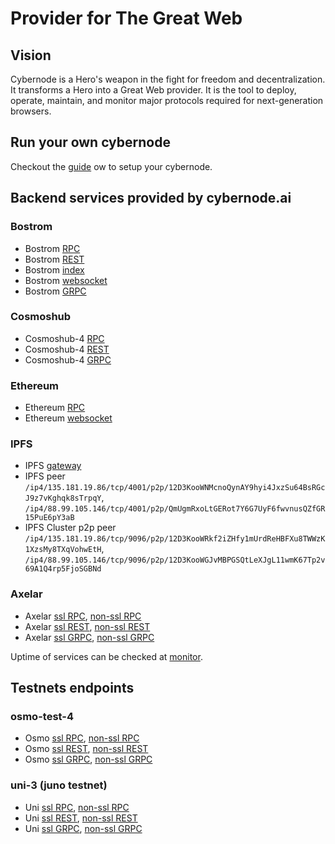 # Provider for The Great Web

## Vision

Cybernode is a Hero's weapon in the fight for freedom and decentralization. It transforms a Hero into a Great Web provider. It is the tool to deploy, operate, maintain, and monitor major protocols required for next-generation browsers.

## Run your own cybernode

Checkout the [guide](./cybernode_manual.md) ow to setup your cybernode.

## Backend services provided by cybernode.ai

### Bostrom

- Bostrom [RPC](https://rpc.bostrom.cybernode.ai:443)
- Bostrom [REST](https://lcd.bostrom.cybernode.ai:443)
- Bostrom [index](https://index.bostrom.cybernode.ai)
- Bostrom [websocket](wss://rpc.bostrom.cybernode.ai/websocket)
- Bostrom [GRPC](https://grpc.bostrom.cybernode.ai:1443)

### Cosmoshub

- Cosmoshub-4 [RPC](https://rpc.cosmoshub-4.cybernode.ai:443)
- Cosmoshub-4 [REST](https://lcd.cosmoshub-4.cybernode.ai)
- Cosmoshub-4 [GRPC](https://grpc.cosmoshub-4.cybernode.ai:1443)

### Ethereum

- Ethereum [RPC](https://rpc.ethereum.cybernode.ai)
- Ethereum [websocket](wss://ws.ethereum.cybernode.ai)

### IPFS

- IPFS [gateway](https://gateway.ipfs.cybernode.ai)
- IPFS peer \
`/ip4/135.181.19.86/tcp/4001/p2p/12D3KooWNMcnoQynAY9hyi4JxzSu64BsRGcJ9z7vKghqk8sTrpqY`, `/ip4/88.99.105.146/tcp/4001/p2p/QmUgmRxoLtGERot7Y6G7UyF6fwvnusQZfGR15PuE6pY3aB`
- IPFS Cluster p2p peer  \
`/ip4/135.181.19.86/tcp/9096/p2p/12D3KooWRkf2iZHfy1mUrdReHBFXu8TWWzK1XzsMy8TXqVohwEtH`, `/ip4/88.99.105.146/tcp/9096/p2p/12D3KooWGJvMBPGSQtLeXJgL11wmK67Tp2v69A1Q4rp5FjoSGBNd`

### Axelar

- Axelar [ssl RPC](https://rpc.axelar-dojo-1.cybernode.ai:443), [non-ssl RPC](http://rpc.axelar-dojo-1.cybernode.ai:26657)
- Axelar [ssl REST](https://lcd.axelar-dojo-1.cybernode.ai:443), [non-ssl REST](http://lcd.axelar-dojo-1.cybernode.ai:26317)
- Axelar [ssl GRPC](https://grpc.axelar-dojo-1.cybernode.ai:1443), [non-ssl GRPC](http://grpc.axelar-dojo-1.cybernode.ai:26090)

Uptime of services can be checked at [monitor](https://cybernode.ai).

## Testnets endpoints

### osmo-test-4

- Osmo [ssl RPC](https://rpc.osmo-test-4.cybernode.ai:443), [non-ssl RPC](http://rpc.osmo-test-4.cybernode.ai:26657)
- Osmo [ssl REST](https://lcd.osmo-test-4.cybernode.ai:443/swagger/), [non-ssl REST](http://lcd.osmo-test-4.cybernode.ai:26317/swagger/)
- Osmo [ssl GRPC](https://grpc.osmo-test-4.cybernode.ai:1443), [non-ssl GRPC](http://grpc.osmo-test-4.cybernode.ai:26090)

### uni-3 (juno testnet)

- Uni [ssl RPC](https://rpc.uni-3.cybernode.ai:443), [non-ssl RPC](http://rpc.uni-3.cybernode.ai:26657)
- Uni [ssl REST](https://lcd.uni-3.cybernode.ai:443), [non-ssl REST](http://lcd.uni-3.cybernode.ai:26317)
- Uni [ssl GRPC](https://grpc.uni-3.cybernode.ai:1443), [non-ssl GRPC](http://grpc.uni-3.cybernode.ai:26090)
